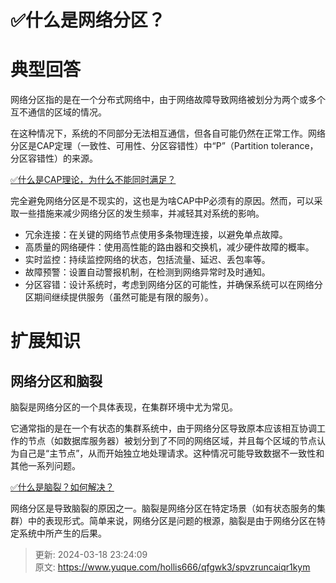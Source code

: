 # ✅什么是网络分区？

# 典型回答


网络分区指的是在一个分布式网络中，由于网络故障导致网络被划分为两个或多个互不通信的区域的情况。



在这种情况下，系统的不同部分无法相互通信，但各自可能仍然在正常工作。网络分区是CAP定理（一致性、可用性、分区容错性）中“P”（Partition tolerance，分区容错性）的来源。



[✅什么是CAP理论，为什么不能同时满足？](https://www.yuque.com/hollis666/qfgwk3/avwops)



完全避免网络分区是不现实的，这也是为啥CAP中P必须有的原因。然而，可以采取一些措施来减少网络分区的发生频率，并减轻其对系统的影响。



+ 冗余连接：在关键的网络节点使用多条物理连接，以避免单点故障。
+ 高质量的网络硬件：使用高性能的路由器和交换机，减少硬件故障的概率。
+ 实时监控：持续监控网络的状态，包括流量、延迟、丢包率等。
+ 故障预警：设置自动警报机制，在检测到网络异常时及时通知。
+ 分区容错：设计系统时，考虑到网络分区的可能性，并确保系统可以在网络分区期间继续提供服务（虽然可能是有限的服务）。



# 扩展知识


## 网络分区和脑裂


脑裂是网络分区的一个具体表现，在集群环境中尤为常见。



它通常指的是在一个有状态的集群系统中，由于网络分区导致原本应该相互协调工作的节点（如数据库服务器）被划分到了不同的网络区域，并且每个区域的节点认为自己是“主节点”，从而开始独立地处理请求。这种情况可能导致数据不一致性和其他一系列问题。



[✅什么是脑裂？如何解决？](https://www.yuque.com/hollis666/qfgwk3/xuxwgui3f8ti2a0y)



网络分区是导致脑裂的原因之一。脑裂是网络分区在特定场景（如有状态服务的集群）中的表现形式。简单来说，网络分区是问题的根源，脑裂是由于网络分区在特定系统中所产生的后果。







> 更新: 2024-03-18 23:24:09  
> 原文: <https://www.yuque.com/hollis666/qfgwk3/spvzruncaiqr1kym>